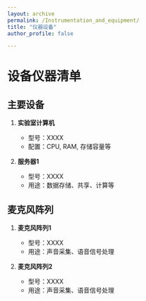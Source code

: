 ```yaml
---
layout: archive
permalink: /Instrumentation_and_equipment/
title: "仪器设备"
author_profile: false

---
```


# 设备仪器清单

## 主要设备

1. **实验室计算机**
   - 型号：XXXX
   - 配置：CPU, RAM, 存储容量等

2. **服务器1**
   - 型号：XXXX
   - 用途：数据存储、共享、计算等


## 麦克风阵列

1. **麦克风阵列1**
   - 型号：XXXX
   - 用途：声音采集、语音信号处理

2. **麦克风阵列2**
   - 型号：XXXX
   - 用途：声音采集、语音信号处理

